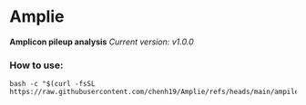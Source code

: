 # Amplie
**Amplicon pileup analysis**
*Current version: v1.0.0*  

### How to use:
```
bash -c "$(curl -fsSL https://raw.githubusercontent.com/chenh19/Amplie/refs/heads/main/ampile.sh)"
```

